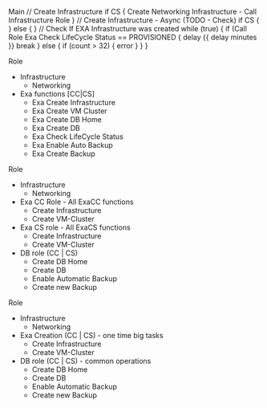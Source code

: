 Main
  // Create Infrastructure
  if CS {
      Create Networking Infrastructure
      - Call Infrastructure Role
  }
  // Create Infrastructure - Async (TODO - Check)
  if CS {
  }
  else {
  }
  // Check If EXA Infrastructure was created
  while (true) {
      if (Call Role Exa Check  LifeCycle Status == PROVISIONED {
          delay {{ delay minutes }}
          break
      }
      else {
          if (count > 32) {
              error 
          }
      }
  } 

Role
  - Infrastructure
    - Networking
  - Exa functions [CC|CS]
    - Exa Create Infrastructure
    - Exa Create VM Cluster
    - Exa Create DB Home
    - Exa Create DB
    - Exa Check LifeCycle Status
    - Exa Enable Auto Backup
    - Exa Create Backup

Role
  - Infrastructure
    - Networking
  - Exa CC Role - All ExaCC functions
    - Create Infrastructure
    - Create VM-Cluster
  - Exa CS role - All ExaCS functions
    - Create Infrastructure
    - Create VM-Cluster
  - DB role (CC | CS)
    - Create DB Home
    - Create DB
    - Enable Automatic Backup
    - Create new Backup

Role
  - Infrastructure
    - Networking
  - Exa Creation (CC | CS) - one time big tasks
    - Create Infrastructure
    - Create VM-Cluster
  - DB role (CC | CS) - common operations
    - Create DB Home
    - Create DB
    - Enable Automatic Backup
    - Create new Backup

